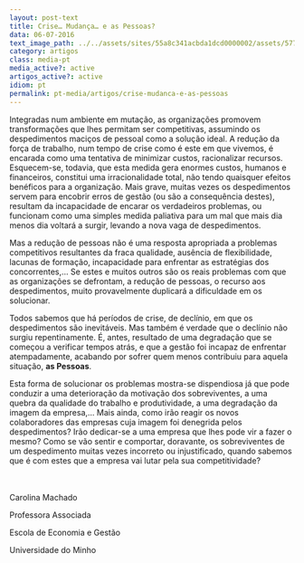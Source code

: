 ```yaml
---
layout: post-text
title: Crise… Mudança… e as Pessoas?
data: 06-07-2016
text_image_path: ../../assets/sites/55a8c341acbda1dcd0000002/assets/5770f471acbda14659000961/_5.jpg
category: artigos
class: media-pt
media_active?: active
artigos_active?: active
idiom: pt
permalink: pt-media/artigos/crise-mudanca-e-as-pessoas
---
```



Integradas num ambiente em mutação, as organizações promovem transformações que lhes permitam ser competitivas, assumindo os despedimentos maciços de pessoal como a solução ideal. A redução da força de trabalho, num tempo de crise como é este em que vivemos, é encarada como uma tentativa de minimizar custos, racionalizar recursos. Esquecem-se, todavia, que esta medida gera enormes custos, humanos e financeiros, constitui uma irracionalidade total, não tendo quaisquer efeitos benéficos para a organização. Mais grave, muitas vezes os despedimentos servem para encobrir erros de gestão (ou são a consequência destes), resultam da incapacidade de encarar os verdadeiros problemas, ou funcionam como uma simples medida paliativa para um mal que mais dia menos dia voltará a surgir, levando a nova vaga de despedimentos.

Mas a redução de pessoas não é uma resposta apropriada a problemas competitivos resultantes da fraca qualidade, ausência de flexibilidade, lacunas de formação, incapacidade para enfrentar as estratégias dos concorrentes,… Se estes e muitos outros são os reais problemas com que as organizações se defrontam, a redução de pessoas, o recurso aos despedimentos, muito provavelmente duplicará a dificuldade em os solucionar.

Todos sabemos que há períodos de crise, de declínio, em que os despedimentos são inevitáveis. Mas também é verdade que o declínio não surgiu repentinamente. É, antes, resultado de uma degradação que se começou a verificar tempos atrás, e que a gestão foi incapaz de enfrentar atempadamente, acabando por sofrer quem menos contribuiu para aquela situação, **as Pessoas**.

Esta forma de solucionar os problemas mostra-se dispendiosa já que pode conduzir a uma deterioração da motivação dos sobreviventes, a uma quebra da qualidade do trabalho e produtividade, a uma degradação da imagem da empresa,… Mais ainda, como irão reagir os novos colaboradores das empresas cuja imagem foi denegrida pelos despedimentos? Irão dedicar-se a uma empresa que lhes pode vir a fazer o mesmo? Como se vão sentir e comportar, doravante, os sobreviventes de um despedimento muitas vezes incorreto ou injustificado, quando sabemos que é com estes que a empresa vai lutar pela sua competitividade?<br><br><br>

 

Carolina Machado

Professora Associada

Escola de Economia e Gestão

Universidade do Minho
